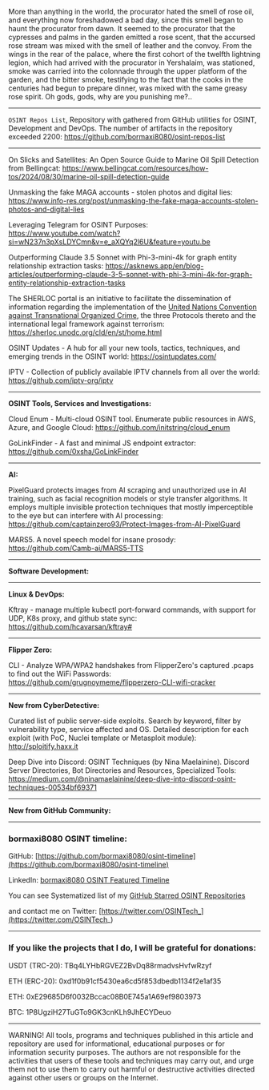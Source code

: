 More than anything in the world, the procurator hated the smell of rose oil, and everything now foreshadowed a bad day, since this smell began to haunt the procurator from dawn. It seemed to the procurator that the cypresses and palms in the garden emitted a rose scent, that the accursed rose stream was mixed with the smell of leather and the convoy. From the wings in the rear of the palace, where the first cohort of the twelfth lightning legion, which had arrived with the procurator in Yershalaim, was stationed, smoke was carried into the colonnade through the upper platform of the garden, and the bitter smoke, testifying to the fact that the cooks in the centuries had begun to prepare dinner, was mixed with the same greasy rose spirit. Oh gods, gods, why are you punishing me?..


----

```OSINT Repos List```, Repository with gathered from GitHub utilities for OSINT, Development and DevOps. The number of artifacts in the repository exceeded 2200: https://github.com/bormaxi8080/osint-repos-list

----

On Slicks and Satellites: An Open Source Guide to Marine Oil Spill Detection from Bellingcat: https://www.bellingcat.com/resources/how-tos/2024/08/30/marine-oil-spill-detection-guide

Unmasking the fake MAGA accounts - stolen photos and digital lies: https://www.info-res.org/post/unmasking-the-fake-maga-accounts-stolen-photos-and-digital-lies

Leveraging Telegram for OSINT Purposes: https://www.youtube.com/watch?si=wN237n3pXsLDYCmn&v=e_aXQYq2l6U&feature=youtu.be

Outperforming Claude 3.5 Sonnet with Phi-3-mini-4k for graph entity relationship extraction tasks: https://asknews.app/en/blog-articles/outperforming-claude-3-5-sonnet-with-phi-3-mini-4k-for-graph-entity-relationship-extraction-tasks

The SHERLOC portal is an initiative to facilitate the dissemination of information regarding the implementation of the [United Nations Convention against Transnational Organized Crime](https://www.unodc.org/unodc/en/organized-crime/intro/UNTOC.html), the three Protocols thereto and the international legal framework against terrorism: https://sherloc.unodc.org/cld/en/st/home.html

OSINT Updates - A hub for all your new tools, tactics, techniques, and emerging trends in the OSINT world: https://osintupdates.com/

IPTV - Collection of publicly available IPTV channels from all over the world: https://github.com/iptv-org/iptv

----

**OSINT Tools, Services and Investigations:**

Cloud Enum - Multi-cloud OSINT tool. Enumerate public resources in AWS, Azure, and Google Cloud: https://github.com/initstring/cloud_enum

GoLinkFinder - A fast and minimal JS endpoint extractor: https://github.com/0xsha/GoLinkFinder

----

**AI:**

PixelGuard protects images from AI scraping and unauthorized use in AI training, such as facial recognition models or style transfer algorithms. It employs multiple invisible protection techniques that mostly imperceptible to the eye but can interfere with AI processing: https://github.com/captainzero93/Protect-Images-from-AI-PixelGuard

MARS5. A novel speech model for insane prosody: https://github.com/Camb-ai/MARS5-TTS

---

**Software Development:**



----

**Linux & DevOps:**

Kftray - manage multiple kubectl port-forward commands, with support for UDP, K8s proxy, and github state sync: https://github.com/hcavarsan/kftray#

----

**Flipper Zero:**

CLI - Analyze WPA/WPA2 handshakes from FlipperZero's captured .pcaps to find out the WiFi Passwords: https://github.com/grugnoymeme/flipperzero-CLI-wifi-cracker

----

**New from CyberDetective:**

Curated list of public server-side exploits. Search by keyword, filter by vulnerability type, service affected and OS. Detailed description for each exploit (with PoC, Nuclei template or Metasploit module): http://sploitify.haxx.it

Deep Dive into Discord: OSINT Techniques (by Nina Maelainine). Discord Server Directories, Bot Directories and Resources, Specialized Tools: https://medium.com/@ninamaelainine/deep-dive-into-discord-osint-techniques-00534bf69371

----

**New from GitHub Community:**



----
### bormaxi8080 OSINT timeline:

GitHub: [https://github.com/bormaxi8080/osint-timeline](https://github.com/bormaxi8080/osint-timeline)

LinkedIn: [bormaxi8080 OSINT Featured Timeline](https://www.linkedin.com/in/osintech/details/featured/)

You can see Systematized list of my [GitHub Starred OSINT Repositories](https://github.com/bormaxi8080/osint-repos-list)

and contact me on Twitter: [https://twitter.com/OSINTech_](https://twitter.com/OSINTech_)

----
### If you like the projects that I do, I will be grateful for donations:

USDT (TRC-20): TBq4LYHbRGVEZ2BvDq88rmadvsHvfwRzyf

ETH (ERC-20): 0xd1f0b91cf5430ea6cd5f853dbedb1134f2e1af35

ETH: 0xE29685D6f0032Bccac08B0E745a1A69ef9803973

BTC: 1P8UgziH27TuGTo9GK3cnKLh9JhECYDeuo

----

WARNING! All tools, programs and techniques published in this article and repository are used for informational, educational purposes or for information security purposes. The authors are not responsible for the activities that users of these tools and techniques may carry out, and urge them not to use them to carry out harmful or destructive activities directed against other users or groups on the Internet.
